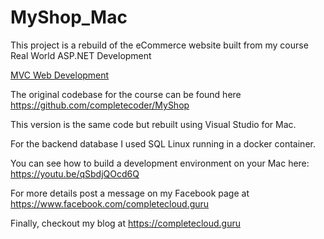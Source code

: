 # MyShop_Mac
This project is a rebuild of the eCommerce website built from my course Real World ASP.NET Development

[MVC Web Development](https://www.udemy.com/course/better-web-development-pro-techniques-for-success/?referralCode=08A1A0743AA31A4AD50A)

The original codebase for the course can be found here https://github.com/completecoder/MyShop

This version is the same code but rebuilt using Visual Studio for Mac.

For the backend database I used SQL Linux running in a docker container.

You can see how to build a development environment on your Mac here:
https://youtu.be/qSbdjQOcd6Q

For more details post a message on my Facebook page at https://www.facebook.com/completecloud.guru

Finally, checkout my blog at https://completecloud.guru
